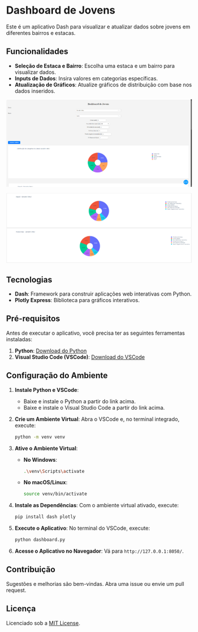 # Dashboard de Jovens

Este é um aplicativo Dash para visualizar e atualizar dados sobre jovens em diferentes bairros e estacas.

## Funcionalidades

- **Seleção de Estaca e Bairro**: Escolha uma estaca e um bairro para visualizar dados.
- **Inputs de Dados**: Insira valores em categorias específicas.
- **Atualização de Gráficos**: Atualize gráficos de distribuição com base nos dados inseridos.

![alt text](image.png)

![alt text](image-1.png)

## Tecnologias

- **Dash**: Framework para construir aplicações web interativas com Python.
- **Plotly Express**: Biblioteca para gráficos interativos.

## Pré-requisitos

Antes de executar o aplicativo, você precisa ter as seguintes ferramentas instaladas:

1. **Python**: [Download do Python](https://www.python.org/downloads/)
2. **Visual Studio Code (VSCode)**: [Download do VSCode](https://code.visualstudio.com/Download)

## Configuração do Ambiente

1. **Instale Python e VSCode**:
   - Baixe e instale o Python a partir do link acima.
   - Baixe e instale o Visual Studio Code a partir do link acima.

2. **Crie um Ambiente Virtual**:
    Abra o VSCode e, no terminal integrado, execute:
    ```bash
    python -m venv venv
    ```

3. **Ative o Ambiente Virtual**:
    - **No Windows**:
      ```bash
      .\venv\Scripts\activate
      ```
    - **No macOS/Linux**:
      ```bash
      source venv/bin/activate
      ```

4. **Instale as Dependências**:
    Com o ambiente virtual ativado, execute:
    ```bash
    pip install dash plotly
    ```

5. **Execute o Aplicativo**:
    No terminal do VSCode, execute:
    ```bash
    python dashboard.py
    ```

6. **Acesse o Aplicativo no Navegador**:
   Vá para `http://127.0.0.1:8050/`.

## Contribuição

Sugestões e melhorias são bem-vindas. Abra uma issue ou envie um pull request.

## Licença

Licenciado sob a [MIT License](LICENSE).
